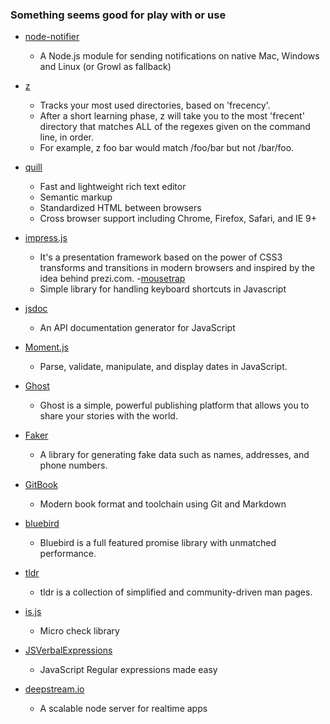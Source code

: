 ### Something seems good for play with or use

- [node-notifier](https://github.com/mikaelbr/node-notifier)
    - A Node.js module for sending notifications on native Mac, Windows and Linux (or Growl as fallback)

- [z](https://github.com/rupa/z)
    - Tracks your most used directories, based on 'frecency'.
    - After  a  short  learning  phase, z will take you to the most 'frecent' directory that matches ALL of the regexes given on the command line, in order.
    - For example, z foo bar would match /foo/bar but not /bar/foo.
- [quill](http://quilljs.com/)
    - Fast and lightweight rich text editor
    - Semantic markup
    - Standardized HTML between browsers
    - Cross browser support including Chrome, Firefox, Safari, and IE 9+
- [impress.js](https://github.com/impress/impress.js)
    - It's a presentation framework based on the power of CSS3 transforms and transitions in modern browsers and inspired by the idea behind prezi.com. 
-[mousetrap](https://github.com/ccampbell/mousetrap)
    - Simple library for handling keyboard shortcuts in Javascript
- [jsdoc](https://github.com/jsdoc3/jsdoc)
    - An API documentation generator for JavaScript
- [Moment.js](http://momentjs.com/)
    - Parse, validate, manipulate, and display dates in JavaScript.
- [Ghost](https://ghost.org/)
    - Ghost is a simple, powerful publishing platform that allows you to share your stories with the world.
- [Faker](https://github.com/stympy/faker)
    - A library for generating fake data such as names, addresses, and phone numbers.
- [GitBook](https://github.com/GitbookIO/gitbook)
    - Modern book format and toolchain using Git and Markdown

- [bluebird](https://github.com/petkaantonov/bluebird)
    - Bluebird is a full featured promise library with unmatched performance.
- [tldr](http://tldr-pages.github.io/)
    - tldr is a collection of simplified and community-driven man pages.
- [is.js](https://github.com/arasatasaygin/is.js)
    - Micro check library
- [JSVerbalExpressions](https://github.com/VerbalExpressions/JSVerbalExpressions)
    - JavaScript Regular expressions made easy
- [deepstream.io](https://github.com/deepstreamIO/deepstream.io)
    - A scalable node server for realtime apps